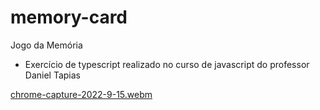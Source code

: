 # memory-card
Jogo da Memória

* Exercício de typescript realizado no curso de javascript do professor Daniel Tapias


[chrome-capture-2022-9-15.webm](https://user-images.githubusercontent.com/102234649/195992378-12efc91f-228a-4229-969f-2bb53a1ec30f.webm)

